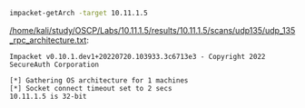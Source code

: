 ```bash
impacket-getArch -target 10.11.1.5
```

[/home/kali/study/OSCP/Labs/10.11.1.5/results/10.11.1.5/scans/udp135/udp_135_rpc_architecture.txt](file:///home/kali/study/OSCP/Labs/10.11.1.5/results/10.11.1.5/scans/udp135/udp_135_rpc_architecture.txt):

```
Impacket v0.10.1.dev1+20220720.103933.3c6713e3 - Copyright 2022 SecureAuth Corporation

[*] Gathering OS architecture for 1 machines
[*] Socket connect timeout set to 2 secs
10.11.1.5 is 32-bit


```
